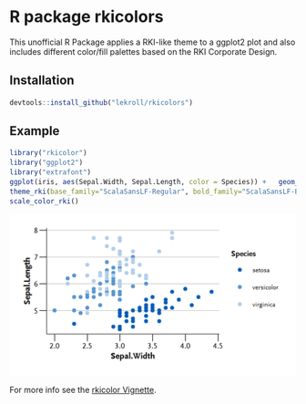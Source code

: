 # R package rkicolors
This unofficial R Package applies a RKI-like theme to a ggplot2 plot and also includes different color/fill palettes based on the RKI Corporate Design.

## Installation
```R
devtools::install_github("lekroll/rkicolors")
```

## Example
```R
library("rkicolor")
library("ggplot2")
library("extrafont")
ggplot(iris, aes(Sepal.Width, Sepal.Length, color = Species)) +   geom_point() + 
theme_rki(base_family="ScalaSansLF-Regular", bold_family="ScalaSansLF-Bold", base_size = 10) +
scale_color_rki()
```
![](inst/doc/example_plot.png)


For more info see the [rkicolor Vignette](inst/doc/rkicolors-vignette.html).
